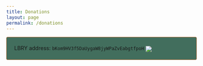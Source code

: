 ```yaml
---
title: Donations
layout: page
permalink: /donations
---
```

<p style="border:1px solid #96561f; border-radius:3px; background-color:#426e5d; padding:20px; margin-top:15px; margin-bottom:15px; margin-left:0px; margin-right:0px">
  LBRY address: <code>bKom9HV3f5DaUygaW8jyWPaZvEabgtfpoH</code>		<img style="vertical-align:middle" src="https://emaleth.dev/assets/images/qr_codes/LBRY_QR.png">
</p>
